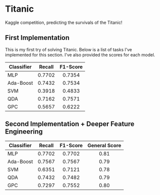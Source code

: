 # Titanic
Kaggle competition, predicting the survivals of the Titanic!

## First Implementation
This is my first try of solving Titanic. Below is a list of tasks I've implemented for this section. I've also provided the scores for each model.

| Classifier        | Recall | F1-Score |
| ------------- |:-------------:|:-------------:|
| MLP    | 0.7702 | 0.7354 |
| Ada-Boost     | 0.7432 | 0.7534 |
| SVM     | 0.3918 | 0.4833 |
| QDA    | 0.7162 | 0.7571 |
| GPC    | 0.5657 | 0.6222 |

## Second Implementation + Deeper Feature Engineering
| Classifier        | Recall | F1-Score | General Score |
| ------------- |:-------------:|:-------------:|:-------------:|
| MLP    | 0.7702 | 0.7702 |0.81|
| Ada-Boost     | 0.7567 | 0.7567 |0.79|
| SVM     | 0.6351 | 0.7121 |0.78|
| QDA    | 0.7432 | 0.7482 |0.79|
| GPC    | 0.7297 | 0.7552 |0.80|
